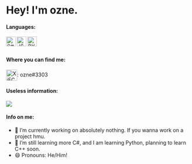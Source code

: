 # Hey! I'm ozne.
#### Languages:
<img align="left" alt="C#" width="26px" src="https://cdn.worldvectorlogo.com/logos/c--4.svg"/>
<img align="left" alt="JS" width="26px" src="https://upload.wikimedia.org/wikipedia/commons/9/99/Unofficial_JavaScript_logo_2.svg"/>
<img align="left" alt="PY" width="26px" src="https://cdn.worldvectorlogo.com/logos/python-5.svg"/>
<br /> <br />

#### Where you can find me:
<a href="https://cdn.discordapp.com/attachments/766096828868591626/815661872623779960/unknown.png" target="blank"><img align="center" src="https://discord.com/assets/f8389ca1a741a115313bede9ac02e2c0.svg" alt="XjFC7zNk9D" height="30" width="30" /></a>: ozne#3303

#### Useless information:
![](https://komarev.com/ghpvc/?username=ozneeeee&color=red)

#### Info on me:
- 🔭 I’m currently working on absolutely nothing. If you wanna work on a project hmu.
- 🌱 I’m still learning more C#, and I am learning Python, planning to learn C++ soon.
- 😄 Pronouns: He/Him!
